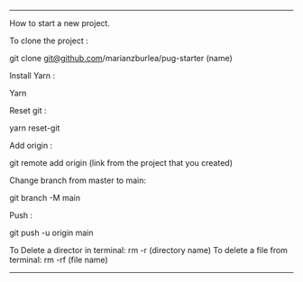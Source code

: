 ***
How to start a new project.

To clone the project :

git clone git@github.com/marianzburlea/pug-starter (name)

Install Yarn :

Yarn

Reset git :

yarn reset-git

Add origin :

git remote add origin (link from the project that you created)

Change branch from master to main:

git branch -M main

Push :

git push -u origin main

To Delete a director in terminal: rm -r (directory name)
To delete a file from terminal: rm -rf (file name)
***
